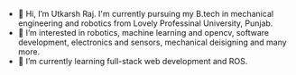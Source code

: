 - 👋 Hi, I’m Utkarsh Raj. I'm currently pursuing my B.tech in mechanical engineering and robotics from Lovely Professinal University, Punjab. 
- 👀 I’m interested in robotics, machine learning and opencv, software development, electronics and sensors, mechanical deisigning and many more.
- 🌱 I’m currently learning full-stack web development and ROS.

